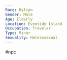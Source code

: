 ```yaml
---
Race: Hylian
Gender: Male
Age: Elderly
Location: Eventide Island
Occupation: Traveler
Type: Minor
Sexuality: Heterosexual
---
```

#npc 

